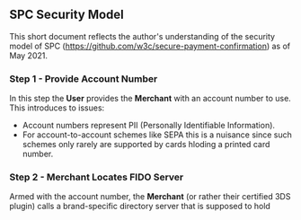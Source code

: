 ## SPC Security Model
This short document reflects the author's understanding
of the security model of SPC (https://github.com/w3c/secure-payment-confirmation)
as of May 2021.
### Step 1 - Provide Account Number
In this step the **User** provides the **Merchant** with an account number to use.
This introduces to issues:
- Account numbers represent PII (Personally Identifiable Information).
- For account-to-account schemes like SEPA this is a nuisance since such schemes
only rarely are supported by cards hloding a printed card number.
### Step 2 - Merchant Locates FIDO Server
Armed with the account number, the **Merchant** (or rather their
certified 3DS plugin) calls a brand-specific directory server that
is supposed to hold 

